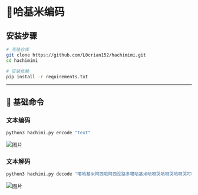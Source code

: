 # 🚀哈基米编码

## 安装步骤

```bash
# 克隆仓库
git clone https://github.com/L0crian152/hachimimi.git
cd hachimimi

# 安装依赖
pip install -r requirements.txt
```

---

## 🔧 基础命令

### 文本编码

```bash
python3 hachimi.py encode "text"
```
![图片](https://github.com/user-attachments/assets/0291f085-584a-43f2-b0d2-10e036b6e7ee)

### 文本解码

```bash
python3 hachimi.py decode "噶哈基米阿西哦阿西没路多噶哈基米哈呀哭哈呀哭哈呀哭叮咚鸡噶哈呀哭阿西曼波曼波阿西噶哈基米哈呀哭哦哈呀哭没路多噶哈基米曼波哦奶龙马集里噶叮咚鸡奶龙叮咚鸡曼波奶龙噶哈！阿西多哈呀哭没路多"

```
![图片](https://github.com/user-attachments/assets/e93e8601-2989-4554-8dc3-0131faec5910)


```
